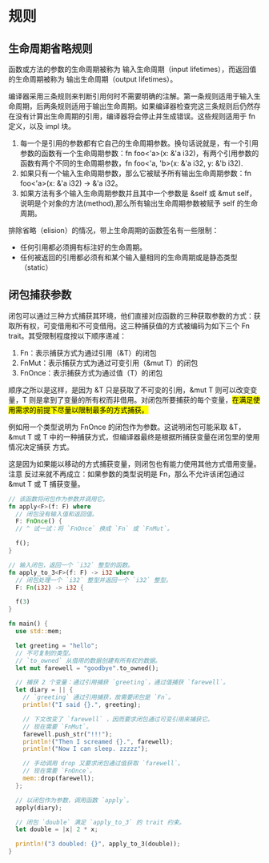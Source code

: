 # 规则

## 生命周期省略规则

函数或方法的参数的生命周期被称为 输入生命周期（input lifetimes），而返回值的生命周期被称为 输出生命周期（output lifetimes）。

编译器采用三条规则来判断引用何时不需要明确的注解。第一条规则适用于输入生命周期，后两条规则适用于输出生命周期。如果编译器检查完这三条规则后仍然存在没有计算出生命周期的引用，编译器将会停止并生成错误。这些规则适用于 fn 定义，以及 impl 块。

1. 每一个是引用的参数都有它自己的生命周期参数。换句话说就是，有一个引用参数的函数有一个生命周期参数：fn foo<'a>(x: &'a i32)，有两个引用参数的函数有两个不同的生命周期参数，fn foo<'a, 'b>(x: &'a i32, y: &'b i32).
2. 如果只有一个输入生命周期参数，那么它被赋予所有输出生命周期参数：fn foo<'a>(x: &'a i32) -> &'a i32。
3. 如果方法有多个输入生命周期参数并且其中一个参数是 &self 或 &mut self，说明是个对象的方法(method),那么所有输出生命周期参数被赋予 self 的生命周期。

排除省略（elision）的情况，带上生命周期的函数签名有一些限制：

- 任何引用都必须拥有标注好的生命周期。
- 任何被返回的引用都必须有和某个输入量相同的生命周期或是静态类型（static）

## 闭包捕获参数

闭包可以通过三种方式捕获其环境，他们直接对应函数的三种获取参数的方式：获取所有权，可变借用和不可变借用。这三种捕获值的方式被编码为如下三个 Fn trait。其受限制程度按以下顺序递减：

1. Fn：表示捕获方式为通过引用（&T）的闭包
2. FnMut：表示捕获方式为通过可变引用（&mut T）的闭包
3. FnOnce：表示捕获方式为通过值（T）的闭包

顺序之所以是这样，是因为 &T 只是获取了不可变的引用，&mut T 则可以改变变量，T 则是拿到了变量的所有权而非借用。对闭包所要捕获的每个变量，<mark>在满足使用需求的前提下尽量以限制最多的方式捕获。</mark>

例如用一个类型说明为 FnOnce 的闭包作为参数。这说明闭包可能采取 &T，&mut T 或 T 中的一种捕获方式，但编译器最终是根据所捕获变量在闭包里的使用情况决定捕获 方式。

这是因为如果能以移动的方式捕获变量，则闭包也有能力使用其他方式借用变量。注意 反过来就不再成立：如果参数的类型说明是 Fn，那么不允许该闭包通过 &mut T 或 T 捕获变量。

```rust
// 该函数将闭包作为参数并调用它。
fn apply<F>(f: F) where
  // 闭包没有输入值和返回值。
  F: FnOnce() {
  // ^ 试一试：将 `FnOnce` 换成 `Fn` 或 `FnMut`。

  f();
}

// 输入闭包，返回一个 `i32` 整型的函数。
fn apply_to_3<F>(f: F) -> i32 where
  // 闭包处理一个 `i32` 整型并返回一个 `i32` 整型。
  F: Fn(i32) -> i32 {

  f(3)
}

fn main() {
  use std::mem;

  let greeting = "hello";
  // 不可复制的类型。
  // `to_owned` 从借用的数据创建有所有权的数据。
  let mut farewell = "goodbye".to_owned();

  // 捕获 2 个变量：通过引用捕获 `greeting`，通过值捕获 `farewell`。
  let diary = || {
    // `greeting` 通过引用捕获，故需要闭包是 `Fn`。
    println!("I said {}.", greeting);

    // 下文改变了 `farewell` ，因而要求闭包通过可变引用来捕获它。
    // 现在需要 `FnMut`。
    farewell.push_str("!!!");
    println!("Then I screamed {}.", farewell);
    println!("Now I can sleep. zzzzz");

    // 手动调用 drop 又要求闭包通过值获取 `farewell`。
    // 现在需要 `FnOnce`。
    mem::drop(farewell);
  };

  // 以闭包作为参数，调用函数 `apply`。
  apply(diary);

  // 闭包 `double` 满足 `apply_to_3` 的 trait 约束。
  let double = |x| 2 * x;

  println!("3 doubled: {}", apply_to_3(double));
}
```
